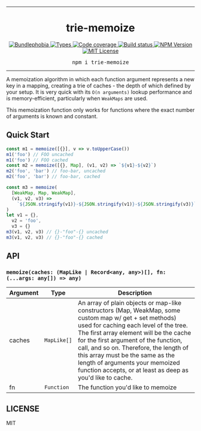 <hr>
<div align="center">
  <h1 align="center">
    trie-memoize
  </h1>
</div>

<p align="center">
  <a href="https://bundlephobia.com/result?p=trie-memoize">
    <img alt="Bundlephobia" src="https://img.shields.io/bundlephobia/minzip/trie-memoize?style=for-the-badge&labelColor=24292e">
  </a>
  <a aria-label="Types" href="https://www.npmjs.com/package/trie-memoize">
    <img alt="Types" src="https://img.shields.io/npm/types/trie-memoize?style=for-the-badge&labelColor=24292e">
  </a>
  <a aria-label="Code coverage report" href="https://codecov.io/gh/jaredLunde/trie-memoize">
    <img alt="Code coverage" src="https://img.shields.io/codecov/c/gh/jaredLunde/trie-memoize?style=for-the-badge&labelColor=24292e">
  </a>
  <a aria-label="Build status" href="https://travis-ci.org/jaredLunde/trie-memoize">
    <img alt="Build status" src="https://img.shields.io/travis/jaredLunde/trie-memoize?style=for-the-badge&labelColor=24292e">
  </a>
  <a aria-label="NPM version" href="https://www.npmjs.com/package/trie-memoize">
    <img alt="NPM Version" src="https://img.shields.io/npm/v/trie-memoize?style=for-the-badge&labelColor=24292e">
  </a>
  <a aria-label="License" href="https://jaredlunde.mit-license.org/">
    <img alt="MIT License" src="https://img.shields.io/npm/l/trie-memoize?style=for-the-badge&labelColor=24292e">
  </a>
</p>

<pre align="center">npm i trie-memoize</pre>
<hr>

A memoization algorithm in which each function argument represents a new
key in a mapping, creating a trie of caches - the depth of which defined
by your setup. It is very quick with its `O(n arguments)` lookup
performance and is memory-efficient, particularly when `WeakMaps` are used.

This memoization function only works for functions where the exact
number of arguments is known and constant.

## Quick Start

```js
const m1 = memoize([{}], v => v.toUpperCase())
m1('foo') // FOO uncached
m1('foo') // FOO cached
const m2 = memoize([{}, Map], (v1, v2) => `${v1}-${v2}`)
m2('foo', 'bar') // foo-bar, uncached
m2('foo', 'bar') // foo-bar, cached

const m3 = memoize(
  [WeakMap, Map, WeakMap],
  (v1, v2, v3) =>
    `${JSON.stringify(v1)}-${JSON.stringify(v1)}-${JSON.stringify(v3)}`
)
let v1 = {},
  v2 = 'foo',
  v3 = {}
m3(v1, v2, v3) // {}-"foo"-{} uncached
m3(v1, v2, v3) // {}-"foo"-{} cached
```

## API

### `memoize(caches: (MapLike | Record<any, any>)[], fn: (...args: any[]) => any)`

| Argument | Type        | Description                                                                                                                                                                                                                                                                                                                                                                                                     |
| -------- | ----------- | --------------------------------------------------------------------------------------------------------------------------------------------------------------------------------------------------------------------------------------------------------------------------------------------------------------------------------------------------------------------------------------------------------------- |
| caches   | `MapLike[]` | An array of plain objects or map-like constructors (Map, WeakMap, some custom map w/ get + set methods) used for caching each level of the tree. The first array element will be the cache for the first argument of the function, call, and so on. Therefore, the length of this array must be the same as the length of arguments your memoized function accepts, or at least as deep as you'd like to cache. |
| fn       | `Function`  | The function you'd like to memoize                                                                                                                                                                                                                                                                                                                                                                              |

## LICENSE

MIT
